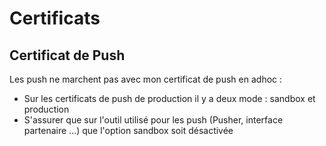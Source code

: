 # Certificats

## Certificat de Push

Les push ne marchent pas avec mon certificat de push en adhoc :
* Sur les certificats de push de production il y a deux mode : sandbox et production
* S'assurer que sur l'outil utilisé pour les push (Pusher, interface partenaire ...) que l'option sandbox soit désactivée
